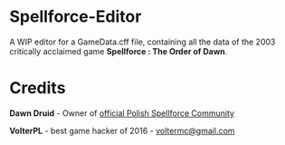 # Spellforce-Editor
A WIP editor for a GameData.cff file, containing all the data of the 2003 critically acclaimed game <b>Spellforce : The Order of Dawn</b>.

# Credits
<p><b>Dawn Druid</b> - Owner of <a href="http://spellforce.gram.pl/">official Polish Spellforce Community</a></p>
<p><b>VolterPL</b> - best game hacker of 2016 - <a href="mailto:voltermc@gmail.com">voltermc@gmail.com</a></p>
